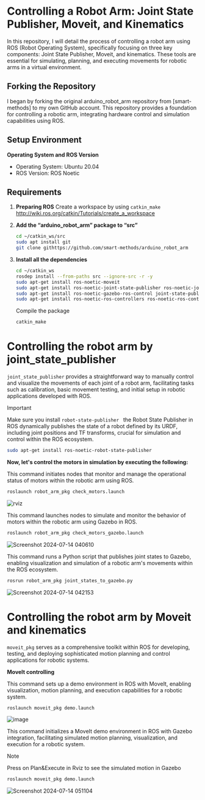 # Controlling a Robot Arm: Joint State Publisher, Moveit, and Kinematics

In this repository, I will detail the process of controlling a robot arm using ROS (Robot Operating System), specifically focusing on three key components: Joint State Publisher, Moveit, and kinematics. These tools are essential for simulating, planning, and executing movements for robotic arms in a virtual environment.

## Forking the Repository
I began by forking the original arduino_robot_arm repository from [smart-methods] to my own GitHub account. This repository provides a foundation for controlling a robotic arm, integrating hardware control and simulation capabilities using ROS.

## Setup Environment
**Operating System and ROS Version**
- Operating System: Ubuntu 20.04
- ROS Version: ROS Noetic

## Requirements
1. **Preparing ROS**
   Create a workspace by using ```catkin_make``` http://wiki.ros.org/catkin/Tutorials/create_a_workspace
   
2. **Add the “arduino_robot_arm” package to “src”**
   ~~~bash
   cd ~/catkin_ws/src
   sudo apt install git
   git clone githttps://github.com/smart-methods/arduino_robot_arm
   ~~~
3. **Install all the dependencies**
   ~~~bash
   cd ~/catkin_ws
   rosdep install --from-paths src --ignore-src -r -y
   sudo apt-get install ros-noetic-moveit
   sudo apt-get install ros-noetic-joint-state-publisher ros-noetic-joint-state-publisher-gui
   sudo apt-get install ros-noetic-gazebo-ros-control joint-state-publisher
   sudo apt-get install ros-noetic-ros-controllers ros-noetic-ros-control
   ~~~
   Compile the package
   ~~~bash
   catkin_make
   ~~~
# Controlling the robot arm by joint_state_publisher

```joint_state_publisher``` provides a straightforward way to manually control and visualize the movements of each joint of a robot arm, facilitating tasks such as calibration, basic movement testing, and initial setup in robotic applications developed with ROS.

> [!IMPORTANT]
> Make sure you install ```robot-state-publisher ``` the Robot State Publisher in ROS dynamically publishes the state of a robot defined by its URDF, including joint positions and TF transforms, crucial for simulation and control within the ROS ecosystem.
> ~~~bash
> sudo apt-get install ros-noetic-robot-state-publisher
> ~~~

**Now, let's control the motors in simulation by executing the following:**

This command initiates nodes that monitor and manage the operational status of motors within the robotic arm using ROS.

~~~bash
roslaunch robot_arm_pkg check_motors.launch
~~~


![rviz](https://github.com/user-attachments/assets/6d913273-3587-4f8b-87ba-430c4b9f9557)


This command launches nodes to simulate and monitor the behavior of motors within the robotic arm using Gazebo in ROS.

~~~bash
roslaunch robot_arm_pkg check_motors_gazebo.launch
~~~


![Screenshot 2024-07-14 040610](https://github.com/user-attachments/assets/e3155b9a-3317-4687-9341-c72988961443)


This command runs a Python script that publishes joint states to Gazebo, enabling visualization and simulation of a robotic arm's movements within the ROS ecosystem.

~~~bash
rosrun robot_arm_pkg joint_states_to_gazebo.py
~~~


![Screenshot 2024-07-14 042153](https://github.com/user-attachments/assets/f3c3ec80-1b39-49b5-a772-ebc791937783)


# Controlling the robot arm by Moveit and kinematics

```moveit_pkg``` serves as a comprehensive toolkit within ROS for developing, testing, and deploying sophisticated motion planning and control applications for robotic systems.

**MoveIt controlling**

This command sets up a demo environment in ROS with MoveIt, enabling visualization, motion planning, and execution capabilities for a robotic system.

~~~bash
roslaunch moveit_pkg demo.launch
~~~

![image](https://github.com/user-attachments/assets/6b45d41b-4260-443e-9d75-a53cc5b51550)


This command initializes a MoveIt demo environment in ROS with Gazebo integration, facilitating simulated motion planning, visualization, and execution for a robotic system.

> [!NOTE]
> Press on Plan&Execute in Rviz to see the simulated motion in Gazebo 

~~~bash
roslaunch moveit_pkg demo.launch
~~~
![Screenshot 2024-07-14 051104](https://github.com/user-attachments/assets/fb97aac7-adba-48ab-81a6-2f20321463f1)



